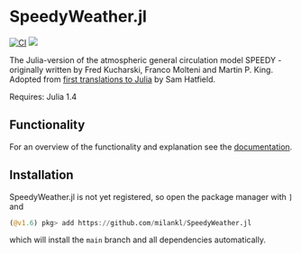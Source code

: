 # SpeedyWeather.jl
[![CI](https://github.com/milankl/SpeedyWeather.jl/actions/workflows/CI.yml/badge.svg)](https://github.com/milankl/SpeedyWeather.jl/actions/workflows/CI.yml)
[![](https://img.shields.io/badge/docs-dev-blue.svg)](https://milankl.github.io/SpeedyWeather.jl/dev)

The Julia-version of the atmospheric general circulation model SPEEDY - originally written by Fred Kucharski, Franco Molteni and Martin P. King. Adopted from [first translations to Julia](https://github.com/samhatfield/speedy.jl) by Sam Hatfield.

Requires: Julia 1.4

## Functionality

For an overview of the functionality and explanation see the
[documentation](https://milankl.github.io/BitInformation.jl/dev).


## Installation

SpeedyWeather.jl is not yet registered, so open the package manager with `]` and
```julia
(@v1.6) pkg> add https://github.com/milankl/SpeedyWeather.jl
```
which will install the `main` branch and all dependencies automatically.
